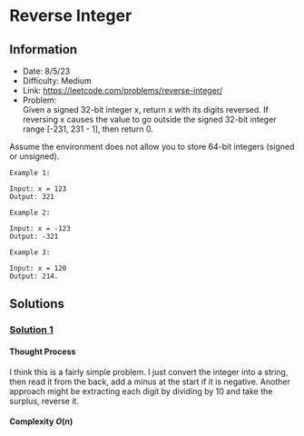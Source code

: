 # Reverse Integer
## Information 
* Date: 8/5/23
* Difficulty: Medium
* Link: https://leetcode.com/problems/reverse-integer/
* Problem: \
Given a signed 32-bit integer x, return x with its digits reversed. If reversing x causes the value to go outside the signed 32-bit integer range [-231, 231 - 1], then return 0.

Assume the environment does not allow you to store 64-bit integers (signed or unsigned).
```
Example 1:

Input: x = 123
Output: 321
```
```
Example 2:

Input: x = -123
Output: -321
```
```
Example 3:

Input: x = 120
Output: 214.
```
## Solutions
### [Solution 1](https://github.com/yuufong/LeetCode/blob/main/Reverse%20Integer/reverse.py)
#### Thought Process
I think this is a fairly simple problem. I just convert the integer into a string, then read it from the back, add a minus at the start if it is negative. Another approach might be extracting each digit by dividing by 10 and take the surplus, reverse it. 
#### Complexity $O(n)$ 


